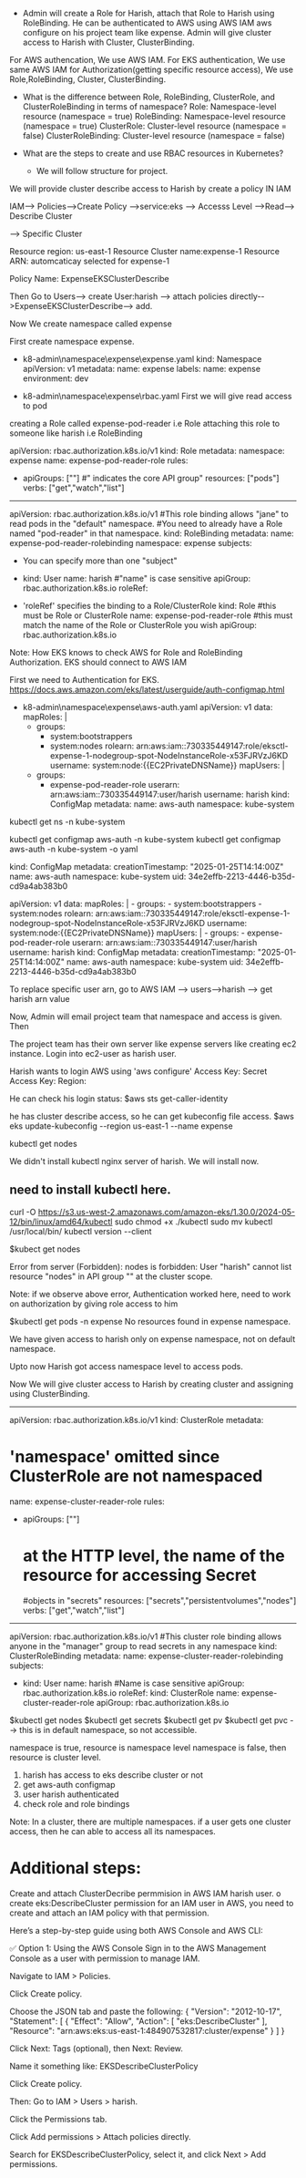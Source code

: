 * Admin will create a Role for Harish, attach that Role to Harish using RoleBinding. He can be authenticated to AWS using AWS IAM aws configure on his project team like expense. Admin will give cluster access to Harish with Cluster, ClusterBinding.

For AWS authencation, We use AWS IAM.
For EKS authentication, We use same AWS IAM
for Authorization(getting specific resource access), We use Role,RoleBinding, Cluster, ClusterBinding.

* What is the difference between Role, RoleBinding, ClusterRole, and ClusterRoleBinding in terms of namespace?
Role: Namespace-level resource (namespace = true)
RoleBinding: Namespace-level resource (namespace = true)
ClusterRole: Cluster-level resource (namespace = false)
ClusterRoleBinding: Cluster-level resource (namespace = false)


* What are the steps to create and use RBAC resources in Kubernetes?
  * We will follow structure for project.

We will provide cluster describe access to Harish by create a policy IN IAM

IAM--> Policies-->Create Policy -->service:eks --> Accesss Level -->Read--> Describe
 Cluster

--> Specific Cluster 

Resource region: us-east-1
Resource Cluster name:expense-1
Resource ARN: automcaticay selected for expense-1

Policy Name: ExpenseEKSClusterDescribe

Then Go to Users--> create User:harish --> attach policies directly-->ExpenseEKSClusterDescribe--> add.

Now We create namespace called expense


First create namespace expense.

* k8-admin\namespace\expense\expense.yaml
kind: Namespace
apiVersion: v1
metadata:
  name: expense
  labels:
    name: expense
    environment: dev
    
* k8-admin\namespace\expense\rbac.yaml
First we will give read access to pod

creating a Role called expense-pod-reader i.e Role
attaching this role to someone like harish   i.e RoleBinding

apiVersion: rbac.authorization.k8s.io/v1
kind: Role
metadata:
  namespace: expense
  name: expense-pod-reader-role
rules:
- apiGroups: [""] #" indicates the core API group"
  resources: ["pods"]
  verbs: ["get","watch","list"]

---
apiVersion: rbac.authorization.k8s.io/v1
#This role binding allows "jane" to read pods in the "default" namespace.
#You need to already have a Role named "pod-reader" in that namespace.
kind: RoleBinding
metadata:
  name: expense-pod-reader-rolebinding
  namespace: expense
subjects:
* You can specify more than one "subject"
- kind: User
  name: harish #"name" is case sensitive
  apiGroup: rbac.authorization.k8s.io
roleRef:
 * 'roleRef' specifies the binding to a Role/ClusterRole
 kind: Role #this must be Role or ClusterRole
 name: expense-pod-reader-role #this must match the name of the Role or ClusterRole you wish
 apiGroup: rbac.authorization.k8s.io

Note: How EKS knows to check AWS for Role and RoleBinding Authorization.
EKS should connect to AWS IAM

First we need to Authentication for EKS.
https://docs.aws.amazon.com/eks/latest/userguide/auth-configmap.html

* k8-admin\namespace\expense\aws-auth.yaml
apiVersion: v1
data:
  mapRoles: |
    - groups:
      - system:bootstrappers
      - system:nodes
      rolearn: arn:aws:iam::730335449147:role/eksctl-expense-1-nodegroup-spot-NodeInstanceRole-x53FJRVzJ6KD
      username: system:node:{{EC2PrivateDNSName}}
  mapUsers: |
    - groups:
      - expense-pod-reader-role
      userarn: arn:aws:iam::730335449147:user/harish
      username: harish
kind: ConfigMap
metadata:
  name: aws-auth
  namespace: kube-system

kubectl get ns -n kube-system

kubectl get configmap aws-auth -n kube-system
kubectl get configmap aws-auth -n kube-system -o yaml

kind: ConfigMap
metadata:
  creationTimestamp: "2025-01-25T14:14:00Z"
  name: aws-auth
  namespace: kube-system
  uid: 34e2effb-2213-4446-b35d-cd9a4ab383b0



apiVersion: v1
data:
  mapRoles: |
    - groups:
      - system:bootstrappers
      - system:nodes
      rolearn: arn:aws:iam::730335449147:role/eksctl-expense-1-nodegroup-spot-NodeInstanceRole-x53FJRVzJ6KD
      username: system:node:{{EC2PrivateDNSName}}
  mapUsers: |
    - groups:
      - expense-pod-reader-role
      userarn: arn:aws:iam::730335449147:user/harish
      username: harish
kind: ConfigMap
metadata:
  creationTimestamp: "2025-01-25T14:14:00Z"
  name: aws-auth
  namespace: kube-system
  uid: 34e2effb-2213-4446-b35d-cd9a4ab383b0

To replace specific user arn, go to AWS IAM --> users-->harish --> get harish arn value

Now, Admin will email project team that namespace and access is given. Then

The project team has their own server like expense servers like creating ec2 instance.
Login into ec2-user  as harish user.

Harish wants to login AWS using 'aws configure'
Access Key:
Secret Access Key:
Region:

He can check his login status:
$aws sts get-caller-identity


he has cluster describe access, so he can get kubeconfig file access.
$aws eks update-kubeconfig --region us-east-1 --name expense

kubectl get nodes

We didn't install kubectl nginx server of harish. We will install now.

need to install kubectl here.
---------------------------------------
curl -O https://s3.us-west-2.amazonaws.com/amazon-eks/1.30.0/2024-05-12/bin/linux/amd64/kubectl 
sudo chmod +x ./kubectl 
sudo mv kubectl  /usr/local/bin/ 
kubectl version --client 

$kubect get nodes

Error from server (Forbidden): nodes is forbidden: User "harish" cannot list resource "nodes" in API group "" at the cluster scope.

Note: if we observe above error, Authentication worked here, need to work on authorization by giving role access to him

$kubectl get pods -n expense
No resources found in expense namespace.

We have given access to harish only on expense namespace, not on default namespace.

Upto now Harish got access namespace level to access pods.

Now We will give cluster access to Harish by creating cluster and assigning using ClusterBinding.

---
apiVersion: rbac.authorization.k8s.io/v1
kind: ClusterRole
metadata:
# 'namespace' omitted since ClusterRole are not namespaced
  name: expense-cluster-reader-role
rules:
- apiGroups: [""]
  #
  # at the HTTP level, the name of the resource for accessing Secret
  #objects in "secrets"
  resources: ["secrets","persistentvolumes","nodes"]
  verbs: ["get","watch","list"]

---
apiVersion: rbac.authorization.k8s.io/v1
#This cluster role binding allows anyone in the "manager" group to read secrets in any namespace
kind: ClusterRoleBinding
metadata:
  name: expense-cluster-reader-rolebinding
subjects:
- kind: User
  name: harish #Name is case sensitive
  apiGroup: rbac.authorization.k8s.io
roleRef:
  kind: ClusterRole
  name: expense-cluster-reader-role
  apiGroup: rbac.authorization.k8s.io


$kubectl get nodes
$kubectl get secrets
$kubectl get pv
$kubectl get pvc   --> this is in default namespace, so not accessible.

namespace is true, resource is namespace level
namespace is false, then resource is cluster level.

1. harish has access to eks describe cluster or not
2. get aws-auth configmap
3. user harish authenticated
4. check role and role bindings

Note: In a cluster, there are multiple namespaces. if a user gets one cluster access, then he can able to access all its namespaces.


# Additional steps:
Create and attach ClusterDecribe permmision in AWS IAM harish user.
o create eks:DescribeCluster permission for an IAM user in AWS, you need to create and attach an IAM policy with that permission.

Here’s a step-by-step guide using both AWS Console and AWS CLI:

✅ Option 1: Using the AWS Console
Sign in to the AWS Management Console as a user with permission to manage IAM.

Navigate to IAM > Policies.

Click Create policy.

Choose the JSON tab and paste the following:
{
  "Version": "2012-10-17",
  "Statement": [
    {
      "Effect": "Allow",
      "Action": [
        "eks:DescribeCluster"
      ],
      "Resource": "arn:aws:eks:us-east-1:484907532817:cluster/expense"
    }
  ]
}

Click Next: Tags (optional), then Next: Review.

Name it something like: EKSDescribeClusterPolicy

Click Create policy.

Then:
Go to IAM > Users > harish.

Click the Permissions tab.

Click Add permissions > Attach policies directly.

Search for EKSDescribeClusterPolicy, select it, and click Next > Add permissions.



